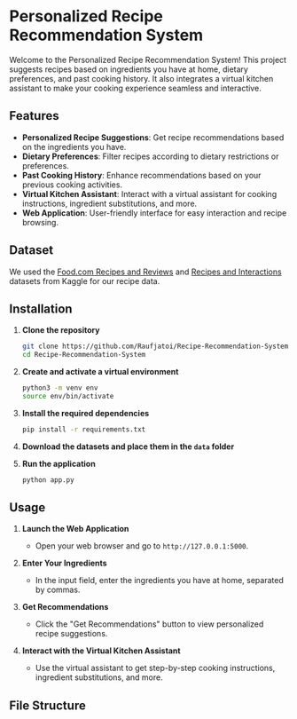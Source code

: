 # Personalized Recipe Recommendation System

Welcome to the Personalized Recipe Recommendation System! This project suggests recipes based on ingredients you have at home, dietary preferences, and past cooking history. It also integrates a virtual kitchen assistant to make your cooking experience seamless and interactive.

## Features
- **Personalized Recipe Suggestions**: Get recipe recommendations based on the ingredients you have.
- **Dietary Preferences**: Filter recipes according to dietary restrictions or preferences.
- **Past Cooking History**: Enhance recommendations based on your previous cooking activities.
- **Virtual Kitchen Assistant**: Interact with a virtual assistant for cooking instructions, ingredient substitutions, and more.
- **Web Application**: User-friendly interface for easy interaction and recipe browsing.

## Dataset
We used the [Food.com Recipes and Reviews](https://www.kaggle.com/irkaal/foodcom-recipes-and-reviews) and [Recipes and Interactions](https://www.kaggle.com/shuyangli94/food-com-recipes-and-user-interactions) datasets from Kaggle for our recipe data.

## Installation

1. **Clone the repository**
    ```sh
    git clone https://github.com/Raufjatoi/Recipe-Recommendation-System.git
    cd Recipe-Recommendation-System
    ```

2. **Create and activate a virtual environment**
    ```sh
    python3 -m venv env
    source env/bin/activate
    ```

3. **Install the required dependencies**
    ```sh
    pip install -r requirements.txt
    ```

4. **Download the datasets and place them in the `data` folder**

5. **Run the application**
    ```sh
    python app.py
    ```

## Usage

1. **Launch the Web Application**
    - Open your web browser and go to `http://127.0.0.1:5000`.

2. **Enter Your Ingredients**
    - In the input field, enter the ingredients you have at home, separated by commas.

3. **Get Recommendations**
    - Click the "Get Recommendations" button to view personalized recipe suggestions.

4. **Interact with the Virtual Kitchen Assistant**
    - Use the virtual assistant to get step-by-step cooking instructions, ingredient substitutions, and more.

## File Structure

